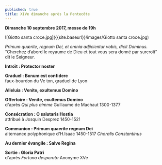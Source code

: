 ```yaml
---
published: true
title: XIVe dimanche après la Pentecôte
---
```

**Dimanche 10 septembre 2017, messe de 19h**

![Giotto santa croce.jpg]({{site.baseurl}}/images/Giotto santa croce.jpg)


*Primum quærite, regnum Dei, et omnia adjicientur vobis, dicit Dominus.*  
“Cherchez d’abord le royaume de Dieu et tout vous sera donné par surcroît” dit le Seigneur.

**Introït : Protector noster**  

**Graduel : Bonum est confidere**  
faux-bourdon du Ve ton, graduel de Lyon

**Alleluia : Venite, exultemus Domino**  

**Offertoire : Venite, exultemus Domino**  
d'après *Qui plus aimme* Guillaume de Machaut 1300-1377

**Consécration : O salutaris Hostia**  
attribué à Josquin Desprez 1450-1521

**Communion : Primum quaerite regnum Dei**  
alternance polyphonique d'H.Isaac 1450-1517 *Choralis Constantinus*

**Au dernier évangile : Salve Regina** 

**Sortie : Gloria Patri**  
d'après *Fortuna desperata* Anonyme XVe
